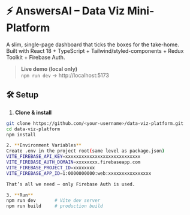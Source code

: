 # ⚡ AnswersAI – Data Viz Mini-Platform

A slim, single-page dashboard that ticks the boxes for the take-home.  
Built with React 18 + TypeScript + Tailwind/styled-components + Redux Toolkit + Firebase Auth.

> **Live demo (local only)**  
> `npm run dev` → http://localhost:5173

## 🛠 Setup

1. **Clone & install**

```bash
git clone https://github.com/<your-username>/data-viz-platform.git
cd data-viz-platform
npm install

2. **Environment Variables**
Create .env in the project root(same level as package.json)
VITE_FIREBASE_API_KEY=xxxxxxxxxxxxxxxxxxxxxxxxxxxx
VITE_FIREBASE_AUTH_DOMAIN=xxxxxxxx.firebaseapp.com
VITE_FIREBASE_PROJECT_ID=xxxxxxxx
VITE_FIREBASE_APP_ID=1:0000000000:web:xxxxxxxxxxxxxxxx

That’s all we need – only Firebase Auth is used.

3. **Run**
npm run dev       # Vite dev server
npm run build     # production build

